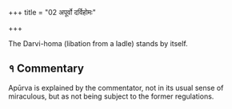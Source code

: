 +++
title = "02 अपूर्वो दर्विहोमः"

+++

The Darvi-homa (libation from a ladle) stands by itself.

## १ Commentary

Apūrva is explained by the commentator, not in its usual sense of miraculous, but as not being subject to the former regulations.
